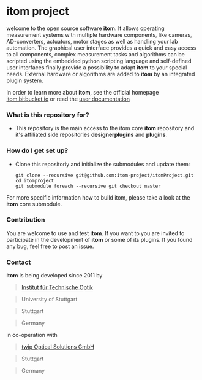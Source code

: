 # itom project #

welcome to the open source software **itom**. It allows operating measurement systems with multiple hardware components, like cameras, AD-converters, actuators, motor stages as well as handling your lab automation. The graphical user interface provides a quick and easy access to all components, complex measurement tasks and algorithms can be scripted using the embedded python scripting language and self-defined user interfaces finally provide a possibility to adapt **itom** to your special needs. External hardware or algorithms are added to **itom** by an integrated plugin system.

In order to learn more about **itom**, see the official homepage [itom.bitbucket.io](http://itom.bitbucket.io) or read the [user documentation](http://itom.bitbucket.io/latest/docs/)

### What is this repository for? ###

* This repository is the main access to the itom core **itom** repository and it's affiliated side repositories **designerplugins** and **plugins**.


### How do I get set up? ###

* Clone this repositoriy and initialize the submodules and update them:
    ```
    git clone --recursive git@github.com:itom-project/itomProject.git
    cd itomproject
    git submodule foreach --recursive git checkout master
For more specific information how to build itom, please take a look at the **itom** core submodule.


### Contribution ###

You are welcome to use and test **itom**. If you want to you are invited to participate in the development of **itom** or some of its plugins. If you found any bug, feel free to post an issue.

### Contact ###

**itom** is being developed since 2011 by

> [Institut für Technische Optik](http://www.uni-stuttgart.de/ito)

> University of Stuttgart

> Stuttgart

> Germany

in co-operation with 
> [twip Optical Solutions GmbH](http://www.twip-os.com)

> Stuttgart

> Germany
